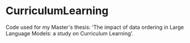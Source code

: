 # CurriculumLearning
Code used for my Master's thesis: ‘The impact of data ordering in Large Language Models: a study on Curriculum Learning’.
